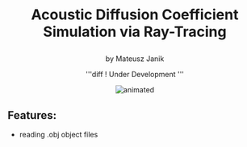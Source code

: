 # <p style="text-align:center"> Acoustic Diffusion Coefficient Simulation via Ray-Tracing</p>
<p style="text-align:center; ">by Mateusz Janik</p>

<p align="center"> '''diff
! Under Development '''
</p>

<p align="center">
<img src="githubContent/demo.gif" alt="animated" />
</p>

## Features:
- reading .obj object files

